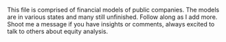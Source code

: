 This file is comprised of financial models of public companies. The models are in various states and many still unfinished. Follow along as I add more. Shoot me a message if you have insights or comments, always excited to talk to others about equity analysis.
